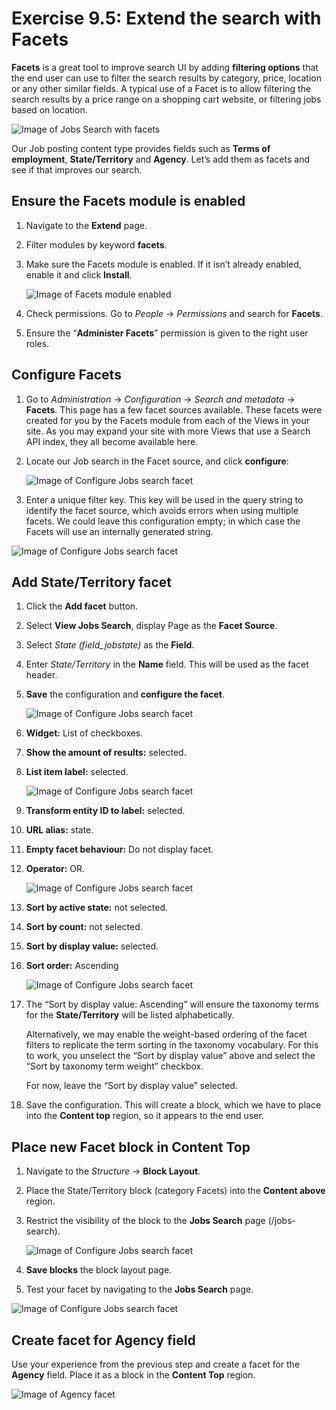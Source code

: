 # Exercise 9.5: Extend the search with Facets

**Facets** is a great tool to improve search UI by adding **filtering options** that the end user can use to filter the search results by category, price, location or any other similar fields. A typical use of a Facet is to allow filtering the search results by a price range on a shopping cart website, or filtering jobs based on location.

![Image of Jobs Search with facets](../.gitbook/assets/Ex-9-5-Facets-1-A.png)

Our Job posting content type provides fields such as **Terms of employment**, **State/Territory** and **Agency**. Let’s add them as facets and see if that improves our search.

## Ensure the Facets module is enabled

1. Navigate to the **Extend** page.
2. Filter modules by keyword **facets**.
3. Make sure the Facets module is enabled. If it isn’t already enabled, enable it and click **Install**.

    ![Image of Facets module enabled](../.gitbook/assets/Ex-9-5-Facets-1.png)
    
4. Check permissions. Go to _People_ → _Permissions_ and search for **Facets**. 
6. Ensure the “**Administer Facets**” permission is given to the right user roles.

## Configure Facets

1. Go to _Administration_ → _Configuration_ → _Search and metadata_ → **Facets**. This page has a few facet sources available. These facets were created for you by the Facets module from each of the Views in your site. As you may expand your site with more Views that use a Search API index, they all become available here.
2. Locate our Job search in the Facet source, and click **configure**: 

    ![Image of Configure Jobs search facet](../.gitbook/assets/Ex-9-5-Facets-3.png)

3. Enter a unique filter key. This key will be used in the query string to identify the facet source, which avoids errors when using multiple facets. We could leave this configuration empty; in which case the Facets will use an internally generated string.

![Image of Configure Jobs search facet](../.gitbook/assets/Ex-9-5-Facets-4.png)

## Add State/Territory facet

1. Click the **Add facet** button.
2. Select **View Jobs Search**, display Page as the **Facet Source**.
3. Select _State \(field\_jobstate\)_ as the **Field**.
4. Enter _State/Territory_ in the **Name** field. This will be used as the facet header.
5. **Save** the configuration and **configure the facet**.

    ![Image of Configure Jobs search facet](../.gitbook/assets/Ex-9-5-Facets-5.png)

6. **Widget:** List of checkboxes.
7. **Show the amount of results:** selected.
8. **List item label:** selected.

    ![Image of Configure Jobs search facet](../.gitbook/assets/Ex-9-5-Facets-6.png)

9. **Transform entity ID to label:** selected.
10. **URL alias:** state.
11. **Empty facet behaviour:** Do not display facet.
12. **Operator:** OR.

    ![Image of Configure Jobs search facet](../.gitbook/assets/Ex-9-5-Facets-7.png)
    
13. **Sort by active state:** not selected.
14. **Sort by count:** not selected.
15. **Sort by display value:** selected. 
16. **Sort order:** Ascending

    ![Image of Configure Jobs search facet](../.gitbook/assets/Ex-9-5-Facets-8.png)

17. The “Sort by display value: Ascending” will ensure the taxonomy terms for the **State/Territory** will be listed alphabetically.

    Alternatively, we may enable the weight-based ordering of the facet filters to replicate the term sorting in the taxonomy vocabulary. For this to work, you unselect the “Sort by display value” above and select the “Sort by taxonomy term weight” checkbox.

    For now, leave the “Sort by display value” selected.

18. Save the configuration. This will create a block, which we have to place into the **Content top** region, so it appears to the end user.

## Place new Facet block in Content Top

1. Navigate to the _Structure_ → **Block Layout**.
2. Place the State/Territory block \(category Facets\) into the **Content above** region.
3. Restrict the visibility of the block to the **Jobs Search** page \(/jobs-search\).

    ![Image of Configure Jobs search facet](../.gitbook/assets/Ex-9-5-Facets-9.png)
  
4. **Save blocks** the block layout page.
5. Test your facet by navigating to the **Jobs Search** page. 

![Image of Configure Jobs search facet](../.gitbook/assets/Ex-9-5-Facets-10.png)

## Create facet for Agency field

Use your experience from the previous step and create a facet for the **Agency** field. Place it as a block in the **Content Top** region. 

![Image of Agency facet](../.gitbook/assets/Ex-9-5-Facets-11.png)
